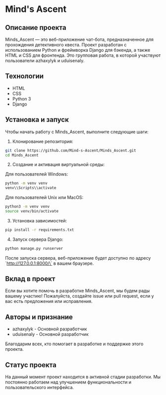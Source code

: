 # Mind's Ascent

## Описание проекта

Minds_Ascent — это веб-приложение чат-бота, предназначенное для прохождения детективного квеста. Проект разработан с использованием Python и фреймворка Django для бэкенда, а также HTML и CSS для фронтенда. Это групповая работа, в которой участвуют пользователи azhaxylyk и uduisenaly.

## Технологии

- HTML
- CSS
- Python 3
- Django

## Установка и запуск

Чтобы начать работу с Minds_Ascent, выполните следующие шаги:

1. Клонирование репозитория:

```bash
git clone https://github.com/Mind-s-Ascent/Minds_Ascent.git
cd Minds_Ascent
```

2. Создание и активация виртуальной среды:

Для пользователей Windows:

```bash
python -m venv venv
venv\\Scripts\\activate
```

Для пользователей Unix или MacOS:

```bash
python3 -m venv venv
source venv/bin/activate
```

3. Установка зависимостей:

```bash
pip install -r requirements.txt
```

4. Запуск сервера Django:

```bash
python manage.py runserver
```

После запуска сервера, веб-приложение будет доступно по адресу \`http://127.0.0.1:8000/\` в вашем браузере.

## Вклад в проект

Если вы хотите помочь в разработке Minds_Ascent, мы будем рады вашему участию! Пожалуйста, создайте issue или pull request, если у вас есть предложения или исправления.


## Авторы и признание

- azhaxylyk - Основной разработчик
- uduisenaly - Основной разработчик

Благодарим всех, кто помогает в разработке и поддержке этого проекта.

## Статус проекта

На данный момент проект находится в активной стадии разработки. Мы постоянно работаем над улучшением функциональности и пользовательского интерфейса.
